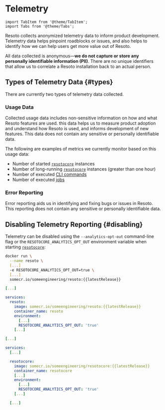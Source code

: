# Telemetry

```mdx-code-block
import TabItem from '@theme/TabItem';
import Tabs from '@theme/Tabs';
```

Resoto collects anonymized telemetry data to inform product development. Telemetry data helps pinpoint roadblocks or issues, and also helps to identify how we can help users get more value out of Resoto.

All data collected is anonymous—**we do not capture or store any personally identifiable information (PII)**. There are no unique identifiers that allow us to correlate a Resoto installation back to an actual person.

## Types of Telemetry Data {#types}

There are currently two types of telemetry data collected.

### Usage Data

Collected usage data includes non-sensitive information on how and what Resoto features are used. this data helps us to measure product adoption and understand how Resoto is used, and informs development of new features. This data does not contain any sensitive or personally identifiable data.

The following are examples of metrics we currently monitor based on this usage data:

- Number of started [`resotocore`](../concepts/components/core.md) instances
- Number of long-running [`resotocore`](../concepts/components/core.md) instances (greater than one hour)
- Number of executed [CLI commands](./cli/README.md)
- Number of executed [jobs](../concepts/automation/job.md)

### Error Reporting

Error reporting aids us in identifying and fixing bugs or issues in Resoto. This reporting does not contain any sensitive or personally identifiable data.

## Disabling Telemetry Reporting {#disabling}

Telemetry can be disabled using the `--analytics-opt-out` command-line flag or the `RESOTOCORE_ANALYTICS_OPT_OUT` environment variable when starting [`resotocore`](../concepts/components/core.md):

<Tabs>
<TabItem value="docker-run" label="docker run Command">

```bash
docker run \
  --name resoto \
  [...]
  -e RESOTOCORE_ANALYTICS_OPT_OUT=true \
  [...]
  somecr.io/someengineering/resoto:{{latestRelease}}
```

</TabItem>
<TabItem value="docker-compose-all-in-one" label="Docker Compose (All-in-One Image)">

```yml title="docker-compose.yml"
[...]

services:
  resoto:
    image: somecr.io/someengineering/resoto:{{latestRelease}}
    container_name: resoto
    environment:
      [...]
      RESOTOCORE_ANALYTICS_OPT_OUT: 'true'
    [...]
```

</TabItem>
<TabItem value="docker-compose-components" label="Docker Compose (Separate Component Images)">

```yml title="docker-compose.yml"
[...]

services:
  [...]

  resotocore:
    image: somecr.io/someengineering/resotocore:{{latestRelease}}
    container_name: resotocore
    [...]
    environment:
      [...]
      RESOTOCORE_ANALYTICS_OPT_OUT: 'true'
    [...]

  [...]
```

</TabItem>
</Tabs>
